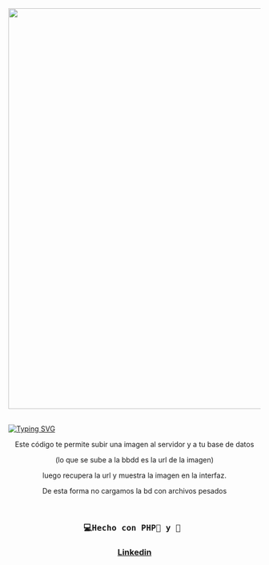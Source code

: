 <div id="header" align="center">
   <img src="" width="800"/>
</div>
<br>

<a href="https://git.io/typing-svg"><img src="https://readme-typing-svg.demolab.com?font=Fira+Code&weight=600&size=30&duration=4000&pause=500&color=F75EAC&width=435&lines=%F0%9F%92%BBTienda+online+con:%F0%9F%90%98;PHP+Mysql+AJAX" alt="Typing SVG" /></a>


<div id="badge" align="center">
  
<p>Este código te permite subir una imagen al servidor y a tu base de datos</p>
<p>(lo que se sube a la bbdd es la url de la imagen)</p>
<p>luego recupera la url y muestra la imagen en la interfaz.</p>
<p>De esta forma no cargamos la bd con archivos pesados</p>
    
<div/>

</br>

  <h3  align="center">
    <pre>💻Hecho con PHP🐘 y 💝 </pre>
  <h3/>

  <a href="https://www.linkedin.com/in/emmily-santos-a6851327b?utm_source=share&utm_campaign=share_via&utm_content=profile&utm_medium=android_app">Linkedin</a>
